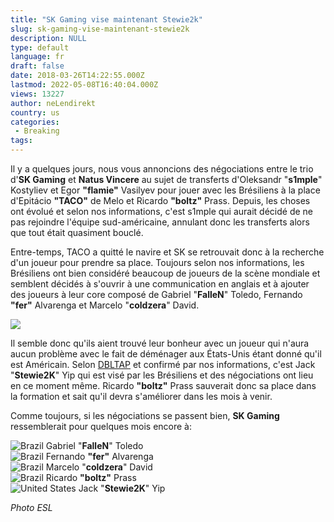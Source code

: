 ```yaml
---
title: "SK Gaming vise maintenant Stewie2k"
slug: sk-gaming-vise-maintenant-stewie2k
description: NULL
type: default
language: fr
draft: false
date: 2018-03-26T14:22:55.000Z
lastmod: 2022-05-08T16:40:04.000Z
views: 13227
author: neLendirekt
country: us
categories:
 - Breaking
tags:
---
```

Il y a quelques jours, nous vous annoncions des négociations entre le trio d'**SK Gaming** et **Natus Vincere** au sujet de transferts d'Oleksandr "**s1mple**" Kostyliev et Egor **"flamie"** Vasilyev pour jouer avec les Brésiliens à la place d'Epitácio **"TACO"** de Melo et Ricardo **"boltz"** Prass. Depuis, les choses ont évolué et selon nos informations, c'est s1mple qui aurait décidé de ne pas rejoindre l'équipe sud-américaine, annulant donc les transferts alors que tout était quasiment bouclé.

Entre-temps, TACO a quitté le navire et SK se retrouvait donc à la recherche d'un joueur pour prendre sa place. Toujours selon nos informations, les Brésiliens ont bien considéré beaucoup de joueurs de la scène mondiale et semblent décidés à s'ouvrir à une communication en anglais et à ajouter des joueurs à leur core composé de Gabriel "**FalleN**" Toledo, Fernando **"fer"** Alvarenga et Marcelo "**coldzera**" David.

![](https://flickshot-ue.s3.eu-west-2.amazonaws.com/flickshot/article/5ab693e125b33/images/EwY8QIsoEUmrFjteEIdPFaUqJpTOnw3MIvKl4enR.jpeg)

Il semble donc qu'ils aient trouvé leur bonheur avec un joueur qui n'aura aucun problème avec le fait de déménager aux États-Unis étant donné qu'il est Américain. Selon [DBLTAP](http://www.dbltap.com/posts/6014121-sources-sk-gaming-roster-in-talks-about-potentially-adding-stewie2k/partners/40714) et confirmé par nos informations, c'est Jack "**Stewie2K**" Yip qui est visé par les Brésiliens et des négociations ont lieu en ce moment même. Ricardo **"boltz"** Prass sauverait donc sa place dans la formation et sait qu'il devra s'améliorer dans les mois à venir.

Comme toujours, si les négociations se passent bien, **SK Gaming** ressemblerait pour quelques mois encore à:

![Brazil](/images/countries/br.svg)⁠ Gabriel "**FalleN**" Toledo  
![Brazil](/images/countries/br.svg)⁠ Fernando **"fer"** Alvarenga  
![Brazil](/images/countries/br.svg)⁠ Marcelo "**coldzera**" David  
![Brazil](/images/countries/br.svg)⁠ Ricardo **"boltz"** Prass  
![United States](/images/countries/us.svg)⁠ ⁠Jack "**Stewie2K**" Yip

_Photo ESL_

